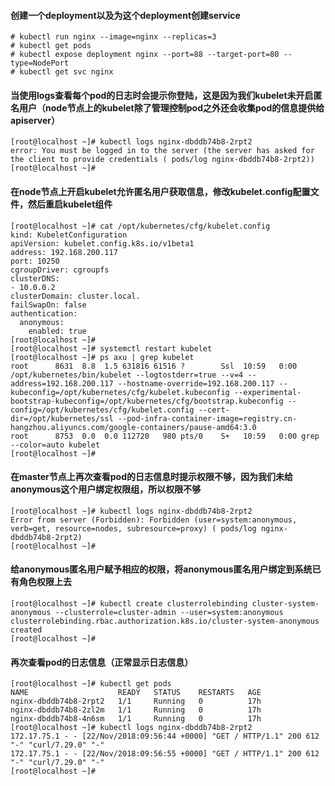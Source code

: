 #### 创建一个deployment以及为这个deployment创建service

    # kubectl run nginx --image=nginx --replicas=3
    # kubectl get pods
    # kubectl expose deployment nginx --port=88 --target-port=80 --type=NodePort
    # kubectl get svc nginx

#### 当使用logs查看每个pod的日志时会提示你登陆，这是因为我们kubelet未开启匿名用户（node节点上的kubelet除了管理控制pod之外还会收集pod的信息提供给apiserver）

    [root@localhost ~]# kubectl logs nginx-dbddb74b8-2rpt2
    error: You must be logged in to the server (the server has asked for the client to provide credentials ( pods/log nginx-dbddb74b8-2rpt2))
    [root@localhost ~]# 
    
#### 在node节点上开启kubelet允许匿名用户获取信息，修改kubelet.config配置文件，然后重启kubelet组件

	[root@localhost ~]# cat /opt/kubernetes/cfg/kubelet.config 
	kind: KubeletConfiguration
	apiVersion: kubelet.config.k8s.io/v1beta1
	address: 192.168.200.117
	port: 10250
	cgroupDriver: cgroupfs
	clusterDNS:
	- 10.0.0.2 
	clusterDomain: cluster.local.
	failSwapOn: false
	authentication:
	  anonymous:
		enabled: true
	[root@localhost ~]# 
	[root@localhost ~]# systemctl restart kubelet
	[root@localhost ~]# ps axu | grep kubelet
	root      8631  8.8  1.5 631816 61516 ?        Ssl  10:59   0:00 /opt/kubernetes/bin/kubelet --logtostderr=true --v=4 --address=192.168.200.117 --hostname-override=192.168.200.117 --kubeconfig=/opt/kubernetes/cfg/kubelet.kubeconfig --experimental-bootstrap-kubeconfig=/opt/kubernetes/cfg/bootstrap.kubeconfig --config=/opt/kubernetes/cfg/kubelet.config --cert-dir=/opt/kubernetes/ssl --pod-infra-container-image=registry.cn-hangzhou.aliyuncs.com/google-containers/pause-amd64:3.0
	root      8753  0.0  0.0 112720   980 pts/0    S+   10:59   0:00 grep --color=auto kubelet
	[root@localhost ~]# 

#### 在master节点上再次查看pod的日志信息时提示权限不够，因为我们未给anonymous这个用户绑定权限组，所以权限不够

	[root@localhost ~]# kubectl logs nginx-dbddb74b8-2rpt2
	Error from server (Forbidden): Forbidden (user=system:anonymous, verb=get, resource=nodes, subresource=proxy) ( pods/log nginx-dbddb74b8-2rpt2)
	[root@localhost ~]# 

#### 给anonymous匿名用户赋予相应的权限，将anonymous匿名用户绑定到系统已有角色权限上去

	[root@localhost ~]# kubectl create clusterrolebinding cluster-system-anonymous --clusterrole=cluster-admin --user=system:anonymous
	clusterrolebinding.rbac.authorization.k8s.io/cluster-system-anonymous created
	[root@localhost ~]# 

#### 再次查看pod的日志信息（正常显示日志信息）

	[root@localhost ~]# kubectl get pods
	NAME                    READY   STATUS    RESTARTS   AGE
	nginx-dbddb74b8-2rpt2   1/1     Running   0          17h
	nginx-dbddb74b8-2zl2m   1/1     Running   0          17h
	nginx-dbddb74b8-4n6sm   1/1     Running   0          17h
	[root@localhost ~]# kubectl logs nginx-dbddb74b8-2rpt2
	172.17.75.1 - - [22/Nov/2018:09:56:44 +0000] "GET / HTTP/1.1" 200 612 "-" "curl/7.29.0" "-"
	172.17.75.1 - - [22/Nov/2018:09:56:55 +0000] "GET / HTTP/1.1" 200 612 "-" "curl/7.29.0" "-"
	[root@localhost ~]# 